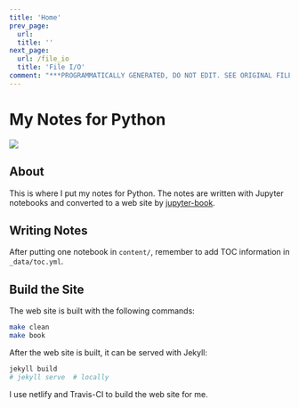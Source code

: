 ```yaml
---
title: 'Home'
prev_page:
  url: 
  title: ''
next_page:
  url: /file_io
  title: 'File I/O'
comment: "***PROGRAMMATICALLY GENERATED, DO NOT EDIT. SEE ORIGINAL FILES IN /content***"
---
```

# My Notes for Python

<img src="https://travis-ci.org/liao961120/pynote.svg?branch=master" class="left">

## About

This is where I put my notes for Python. The notes are written with Jupyter notebooks and converted to a web site by [jupyter-book](https://jupyter.org/jupyter-book).


## Writing Notes

After putting one notebook in `content/`, remember to add TOC information in `_data/toc.yml`.

## Build the Site

The web site is built with the following commands: 

```bash
make clean
make book
```

After the web site is built, it can be served with Jekyll:

```bash
jekyll build
# jekyll serve  # locally
```

I use netlify and Travis-CI to build the web site for me.
